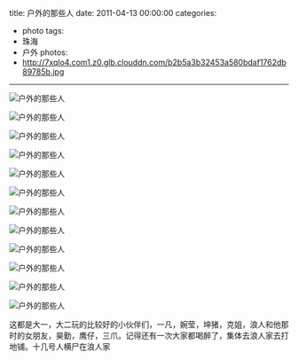 title: 户外的那些人
date: 2011-04-13 00:00:00
categories:
- photo
tags:
- 珠海
- 户外
photos:
- http://7xqlo4.com1.z0.glb.clouddn.com/b2b5a3b32453a580bdaf1762db89785b.jpg
---

![户外的那些人](http://7xqlo4.com1.z0.glb.clouddn.com/840ccc78e3a95c0a2a2766e03d04b841.jpg)

![户外的那些人](http://7xqlo4.com1.z0.glb.clouddn.com/0e891a99754fd7dba9ba155c9c27cad5.jpg)

![户外的那些人](http://7xqlo4.com1.z0.glb.clouddn.com/c565ff0a36cd724fd0f9dc85aa8281d5.jpg)

![户外的那些人](http://7xqlo4.com1.z0.glb.clouddn.com/0569b144915a7e9db88ff95a60fe97aa.jpg)

![户外的那些人](http://7xqlo4.com1.z0.glb.clouddn.com/484b0ce8e89a171f68c08771db2fd56f.jpg)

![户外的那些人](http://7xqlo4.com1.z0.glb.clouddn.com/89389bf42a4a59f0588ff6b48016d926.jpg)

![户外的那些人](http://7xqlo4.com1.z0.glb.clouddn.com/4096b51aa0a088b051a3fe78f51d5a16.jpg)

![户外的那些人](http://7xqlo4.com1.z0.glb.clouddn.com/5cca20817de3925b3c412b0d48df3fed.jpg)

![户外的那些人](http://7xqlo4.com1.z0.glb.clouddn.com/b433cc075175ef2207edb81d74d08588.jpg)

![户外的那些人](http://7xqlo4.com1.z0.glb.clouddn.com/42725db7caeed376a5546746fa6f1208.jpg)

![户外的那些人](http://7xqlo4.com1.z0.glb.clouddn.com/d382ddecc0b1a4d08b216e92c0e5a897.jpg)

![户外的那些人](http://7xqlo4.com1.z0.glb.clouddn.com/bab4a28e9ef98b7c467a56cd15f250e4.jpg)

这都是大一，大二玩的比较好的小伙伴们，一凡，婉莹，坤猪，克姐，浪人和他那时的女朋友，昊勤，鹰仔，三爪。记得还有一次大家都喝醉了，集体去浪人家去打地铺。十几号人横尸在浪人家